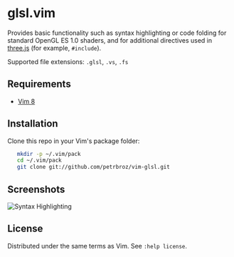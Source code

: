 # glsl.vim

Provides basic functionality such as syntax highlighting or code folding
for standard OpenGL ES 1.0 shaders, and for additional directives used in
[three.js](https://github.com/mrdoob/three.js/) (for example, `#include`).

Supported file extensions: `.glsl`, `.vs`, `.fs`

## Requirements

- [Vim 8](https://github.com/vim/vim/blob/master/runtime/doc/version8.txt)

## Installation

Clone this repo in your Vim's package folder:
```bash
   mkdir -p ~/.vim/pack
   cd ~/.vim/pack
   git clone git://github.com/petrbroz/vim-glsl.git
```

## Screenshots

![Syntax Highlighting](https://github.com/petrbroz/vim-glsl/blob/gh-pages/images/screenshot.png)

## License

Distributed under the same terms as Vim. See `:help license`.
